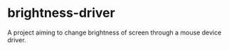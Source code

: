 # brightness-driver

A project aiming to change brightness of screen through a mouse device driver.
